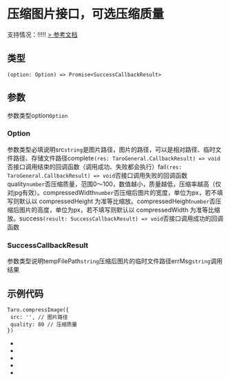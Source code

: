 # 压缩图片接口，可选压缩质量
支持情况：!!!!!
[> 参考文档
](https://developers.weixin.qq.com/miniprogram/dev/api/media/image/wx.compressImage.html)
## 类型[​](compressImage.html#类型)
```tsx
(option: Option) => Promise<SuccessCallbackResult>
```

## 参数[​](compressImage.html#参数)
参数类型option`Option`
### Option[​](compressImage.html#option)
参数类型必填说明src`string`是图片路径，图片的路径，可以是相对路径、临时文件路径、存储文件路径complete`(res: TaroGeneral.CallbackResult) => void`否接口调用结束的回调函数（调用成功、失败都会执行）fail`(res: TaroGeneral.CallbackResult) => void`否接口调用失败的回调函数quality`number`否压缩质量，范围0～100，数值越小，质量越低，压缩率越高（仅对jpg有效）。compressedWidth`number`否压缩后图片的宽度，单位为px，若不填写则默认以 compressedHeight 为准等比缩放。compressedHeight`number`否压缩后图片的高度，单位为px，若不填写则默认以 compressedWidth 为准等比缩放。success`(result: SuccessCallbackResult) => void`否接口调用成功的回调函数
### SuccessCallbackResult[​](compressImage.html#successcallbackresult)
参数类型说明tempFilePath`string`压缩后图片的临时文件路径errMsg`string`调用结果
## 示例代码[​](compressImage.html#示例代码)
```tsx
Taro.compressImage({
 src: '', // 图片路径
 quality: 80 // 压缩质量
})
```

- 
- 

- 
- 

-
